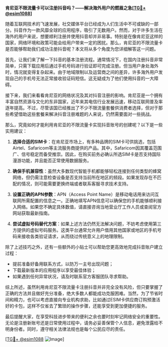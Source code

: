 **肯尼亚不限流量卡可以注册抖音吗？——解决海外用户的燃眉之急[[TG💪+ @esim1088](https://t.me/s/esim1088)]**

随着互联网技术的飞速发展，社交媒体平台已经成为人们生活中不可或缺的一部分。抖音作为一款风靡全球的应用程序，吸引了无数用户。然而，对于许多生活在海外的用户来说，想要顺利注册并使用抖音却并非易事。特别是在像肯尼亚这样的国家，网络环境和政策可能会给用户带来一定的困扰。那么，肯尼亚的不限流量卡是否能够帮助我们成功注册抖音呢？本文将从多个角度为您详细解答这一问题。

首先，让我们来了解一下抖音的基本注册流程。通常情况下，在国内注册抖音非常简单，只需下载应用后通过手机号码进行验证即可完成注册。但当用户身处海外时，情况就变得复杂起来。由于地域限制以及运营商之间的差异，许多海外用户发现自己的手机号无法正常接收验证码短信。这无疑成为了他们使用抖音的一大障碍。

接下来，我们来看看肯尼亚的网络状况及其对抖音注册的影响。肯尼亚是一个拥有丰富自然资源与文化的东非国家，近年来其电信行业发展迅速，移动互联网普及率逐年提高。不过，尽管该国已经推出了不少不限流量套餐供消费者选择，但对于那些希望借助这些套餐来解决抖音注册难题的人来说，仍然需要面对一些挑战。

那么，究竟如何才能利用肯尼亚的不限流量卡实现抖音账号的创建呢？以下是一些实用建议：

1. **选择合适的SIM卡**：在肯尼亚市场上，有多种品牌的SIM卡可供挑选，包括Airtel、Safaricom等主流服务商提供的产品。其中，Safaricom因其覆盖范围广、信号稳定而备受推崇。因此，在购买前务必确认所选SIM卡是否支持国际漫游功能，并且能否正常使用数据服务。

2. **确保手机兼容性**：虽然大多数现代智能手机都能够轻松连接到任何类型的蜂窝网络，但仍需注意检查设备是否支持当前所在地区的频段。如果发现存在不匹配的情况，则可能需要更换终端或者联系客服寻求技术支持。

3. **设置正确的APN参数**：APN（Access Point Name）是移动电话用来访问互联网所需配置的信息之一。正确地填写APN信息可以确保您的手机能够顺利接入网络。如果您不确定具体数值，请直接咨询当地营业厅工作人员或查阅官方网站获取最新指南。

4. **尝试虚拟号码替代方案**：如果上述方法仍然无法解决问题，不妨考虑使用第三方提供的虚拟号码服务。这类平台通常允许用户借用其他国家或地区的手机号码来接收各类验证请求，从而绕过传统意义上的地理限制。

除了上述技巧之外，还有一些额外的小贴士可以帮助您更高效地完成抖音账户建立过程：

- 提前准备好备用联系方式，以防万一主号出现问题；
- 下载最新版本的应用程序以享受最佳体验；
- 如果遇到任何异常状况，请及时联系官方客服团队寻求帮助。

综上所述，虽然利用肯尼亚不限流量卡注册抖音并非完全没有风险，但只要掌握了正确的方法并且做好充分准备，绝大多数人都能成功克服困难。当然，为了节省时间和精力，也可以考虑直接向专业机构求助，比如通过ESIM卡供应商订购预激活好的卡包，这样不仅省去了繁琐的操作步骤，还能享受到更加便捷的服务。

最后提醒大家，在享受科技进步带来的便利之余也要时刻牢记网络安全的重要性。无论是注册新账号还是日常使用过程中，请务必妥善保管个人信息，避免泄露给不明身份者。同时，遵守相关法律法规也是每个公民应尽的责任。

[[TG💪+ @esim1088](https://t.me/s/esim1088) ![Image](https://i.postimg.cc/4NQfJmqS/Snipaste-2025-05-13-00-14-12.png)]